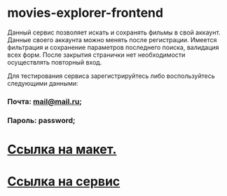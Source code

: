 # movies-explorer-frontend

Данный сервис позволяет искать и сохранять фильмы в свой аккаунт. Данные своего аккаунта можно менять после регистрации. Имеется фильтрация и сохранение параметров последнего поиска, валидация всех форм. После закрытия странички нет необходимости осуществлять повторный вход.

Для тестирования сервиса зарегистрируйтесь либо воспользуйтесь следующими данными:
### Почта: mail@mail.ru;
### Пароль: password;

# [Ссылка на макет.](https://disk.yandex.ru/d/R7ehjRG9yME3zQ)

# [Ссылка на сервис](https://movies-ger.nomoredomains.club/signin)
